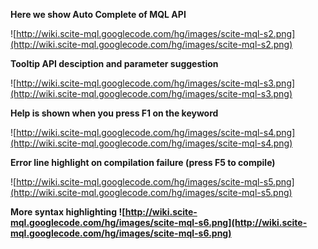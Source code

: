 **Here we show Auto Complete of MQL API**

![http://wiki.scite-mql.googlecode.com/hg/images/scite-mql-s2.png](http://wiki.scite-mql.googlecode.com/hg/images/scite-mql-s2.png)

**Tooltip API desciption and parameter suggestion**

![http://wiki.scite-mql.googlecode.com/hg/images/scite-mql-s3.png](http://wiki.scite-mql.googlecode.com/hg/images/scite-mql-s3.png)

**Help is shown when you press F1 on the keyword**

![http://wiki.scite-mql.googlecode.com/hg/images/scite-mql-s4.png](http://wiki.scite-mql.googlecode.com/hg/images/scite-mql-s4.png)

**Error line highlight on compilation failure (press F5 to compile)**

![http://wiki.scite-mql.googlecode.com/hg/images/scite-mql-s5.png](http://wiki.scite-mql.googlecode.com/hg/images/scite-mql-s5.png)

**More syntax highlighting
![http://wiki.scite-mql.googlecode.com/hg/images/scite-mql-s6.png](http://wiki.scite-mql.googlecode.com/hg/images/scite-mql-s6.png)**

